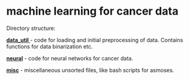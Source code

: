 # machine learning for cancer data
Directory structure:

[**data_util** ](data_util) - code for  loading and initial preprocessing of data.  Contains functions for data binarization etc.

[**neural**](neural) - code for neural networks for cancer data.

[**misc**](misc) - miscellaneous unsorted files, like bash scripts for asmoses.


